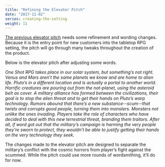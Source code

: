 ```yaml
---
title: "Refining the Elevator Pitch"
date: "2017-11-02"
series: creating-the-setting
weight: 11
---
```


[The previous elevator pitch](/blog/creating-the-setting/better-elevator-pitch/) needs some refinement and wording changes. Because it is the entry point for new customers into the tabletop RPG setting, the pitch will go through many tweaks throughout the creation of the product.<!--more-->

Below is the elevator pitch after adjusting some words.

_One Shot RPG takes place in our solar system, but something’s not right. Venus and Mars aren’t the same planets we know and are home to alien life. Pluto’s in a different location and is actually a portal to another world. Horrific creatures are pouring out from the not-planet, using the asteroid belt as cover. A military alliance has formed between the civilizations, their goal is to stop the alien threat and to get their hands on Pluto’s warp technology. Rumors abound that there’s a new substance--scum--that twists and corrupts good people, turning them into monsters. Monsters not unlike the ones invading. Players take the role of characters who have decided to deal with this new terrestrial threat, branding them traitors. After all, if word got out that the military’s campaign is harming the very people they’re sworn to protect, they wouldn’t be able to justify getting their hands on the very technology they seek._

The changes made to the elevator pitch are designed to separate the military’s conflict with the cosmic horrors from player’s fight against the scummed. While the pitch could use more rounds of wordsmithing, it’ll do for now.
